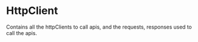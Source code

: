 # HttpClient

Contains all the httpClients to call apis, and the requests, responses used to call the apis.

